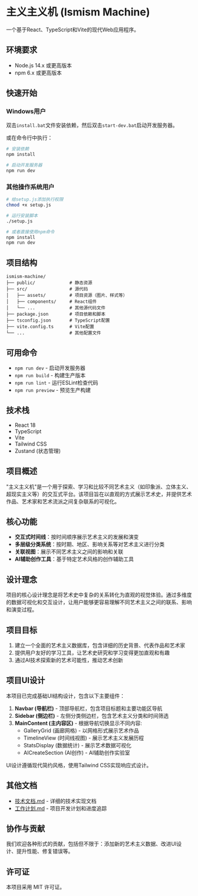 # 主义主义机 (Ismism Machine)

一个基于React、TypeScript和Vite的现代Web应用程序。

## 环境要求

- Node.js 14.x 或更高版本
- npm 6.x 或更高版本

## 快速开始

### Windows用户

双击`install.bat`文件安装依赖，然后双击`start-dev.bat`启动开发服务器。

或在命令行中执行：

```bash
# 安装依赖
npm install

# 启动开发服务器
npm run dev
```

### 其他操作系统用户

```bash
# 给setup.js添加执行权限
chmod +x setup.js

# 运行安装脚本
./setup.js

# 或者直接使用npm命令
npm install
npm run dev
```

## 项目结构

```
ismism-machine/
├── public/             # 静态资源
├── src/                # 源代码
│   ├── assets/         # 项目资源（图片、样式等）
│   ├── components/     # React组件
│   └── ...             # 其他源代码文件
├── package.json        # 项目依赖和脚本
├── tsconfig.json       # TypeScript配置
├── vite.config.ts      # Vite配置
└── ...                 # 其他配置文件
```

## 可用命令

- `npm run dev` - 启动开发服务器
- `npm run build` - 构建生产版本
- `npm run lint` - 运行ESLint检查代码
- `npm run preview` - 预览生产构建

## 技术栈

- React 18
- TypeScript
- Vite
- Tailwind CSS
- Zustand (状态管理)

## 项目概述

"主义主义机"是一个用于探索、学习和比较不同艺术主义（如印象派、立体主义、超现实主义等）的交互式平台。该项目旨在以直观的方式展示艺术史，并提供艺术作品、艺术家和艺术流派之间复杂联系的可视化。

## 核心功能

- **交互式时间线**：按时间顺序展示艺术主义的发展和演变
- **多层级分类系统**：按时期、地区、影响关系等对艺术主义进行分类
- **关联视图**：展示不同艺术主义之间的影响和关联
- **AI辅助创作工具**：基于特定艺术风格的创作辅助工具

## 设计理念

项目的核心设计理念是将艺术史中复杂的关系转化为直观的视觉体验。通过多维度的数据可视化和交互设计，让用户能够更容易理解不同艺术主义之间的联系、影响和演变过程。

## 项目目标

1. 建立一个全面的艺术主义数据库，包含详细的历史背景、代表作品和艺术家
2. 提供用户友好的学习工具，让艺术史研究和学习变得更加直观和有趣
3. 通过AI技术探索新的艺术可能性，推动艺术创新

## 项目UI设计

本项目已完成基础UI结构设计，包含以下主要组件：

1. **Navbar (导航栏)** - 顶部导航栏，包含项目标题和主要功能区导航
2. **Sidebar (侧边栏)** - 左侧分类侧边栏，包含艺术主义分类和时间筛选
3. **MainContent (主内容区)** - 根据导航切换显示不同内容:
   - GalleryGrid (画廊网格) - 以网格形式展示艺术作品
   - TimelineView (时间线视图) - 展示艺术主义发展历程
   - StatsDisplay (数据统计) - 展示艺术数据可视化
   - AICreateSection (AI创作) - AI辅助创作实验室

UI设计遵循现代简约风格，使用Tailwind CSS实现响应式设计。

## 其他文档

- [技术文档.md](./技术文档.md) - 详细的技术实现文档
- [工作计划.md](./工作计划.md) - 项目开发计划和进度追踪

## 协作与贡献

我们欢迎各种形式的贡献，包括但不限于：添加新的艺术主义数据、改进UI设计、提升性能、修复错误等。

## 许可证

本项目采用 MIT 许可证。 